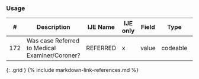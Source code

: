 ### Usage


| **#** |  **Description**   |  **IJE Name**   | IJE only |  **Field**  |  **Type**  | **Value Set**  |
| ---------| ------------- | ------------ | ---------- |---------- | -------- | -------- |
| 172 | Was case Referred to Medical Examiner/Coroner? | REFERRED| x|value | codeable | [YesNoUnknownVS] | 
{: .grid }
{% include markdown-link-references.md %}
